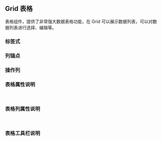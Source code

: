 <div class="demo-header">
<p class="overviewicon">
  <span class="wapi-list-form"/>
</p>

## Grid 表格

<nova-uxlink widget-name="Grid"></nova-uxlink>

表格组件，提供了非常强大数据表格功能，在 Grid 可以展示数据列表，可以对数据列表进行选择、编辑等。

</div>

### 标签式

<nova-demo-view link="grid/basicUsage.vue"></nova-demo-view>

### 列锚点

<nova-demo-view link="grid/column-anchor.vue"></nova-demo-view>

### 操作列

<nova-demo-view link="grid/operation-column.vue"></nova-demo-view>

### 表格属性说明

<nova-attributes link="grid"></nova-attributes>

<br />

### 表格列属性说明

<nova-attributes link="grid-column"></nova-attributes>

<br />

### 表格工具栏说明

<nova-attributes link="grid-toolbar"></nova-attributes>
